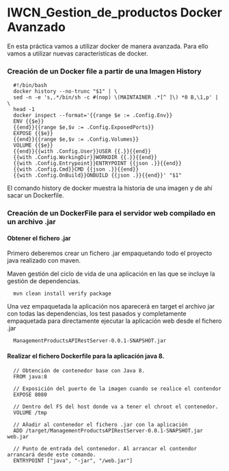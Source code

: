 # IWCN_Gestion_de_productos Docker Avanzado

En esta práctica vamos a utilizar docker de manera avanzada. Para ello vamos a utilizar
nuevas características de docker.

### Creación de un Docker file a partir de una Imagen History

      #!/bin/bash
      docker history --no-trunc "$1" | \
      sed -n -e 's,.*/bin/sh -c #(nop) \(MAINTAINER .*[^ ]\) *0 B,\1,p' | \
      head -1
      docker inspect --format='{{range $e := .Config.Env}}
      ENV {{$e}}
      {{end}}{{range $e,$v := .Config.ExposedPorts}}
      EXPOSE {{$e}}
      {{end}}{{range $e,$v := .Config.Volumes}}
      VOLUME {{$e}}
      {{end}}{{with .Config.User}}USER {{.}}{{end}}
      {{with .Config.WorkingDir}}WORKDIR {{.}}{{end}}
      {{with .Config.Entrypoint}}ENTRYPOINT {{json .}}{{end}}
      {{with .Config.Cmd}}CMD {{json .}}{{end}}
      {{with .Config.OnBuild}}ONBUILD {{json .}}{{end}}' "$1"

El comando history de docker muestra la historia de una imagen y de ahí sacar un Dockerfile.

### Creación de un DockerFile para el servidor web compilado en un archivo .jar

#### Obtener el fichero .jar

Primero deberemos crear un fichero .jar empaquetando todo el proyecto java realizado con maven.

Maven gestión del ciclo de vida de una aplicación en las que se incluye la gestión de dependencias.

      mvn clean install verify package

Una vez empaquetada la aplicación nos aparecerá en target el archivo jar con todas las dependencias, los
test pasados y completamente empaquetada para directamente ejecutar la aplicación web desde el fichero .jar

      ManagementProductsAPIRestServer-0.0.1-SNAPSHOT.jar

#### Realizar el fichero Dockerfile para la aplicación java 8.

      // Obtención de contenedor base con Java 8.
      FROM java:8

      // Exposición del puerto de la imagen cuando se realice el contendor
      EXPOSE 8080

      // Dentro del FS del host donde va a tener el chroot el contenedor.
      VOLUME /tmp

      // Añadir al contenedor el fichero .jar con la aplicación
      ADD /target/ManagementProductsAPIRestServer-0.0.1-SNAPSHOT.jar web.jar

      // Punto de entrada del contenedor. Al arrancar el contendor arrancará desde este comando.
      ENTRYPOINT ["java", "-jar", "/web.jar"]
